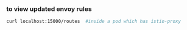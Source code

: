### to view updated envoy rules
```sh
curl localhost:15000/routes  #inside a pod which has istio-proxy
```
